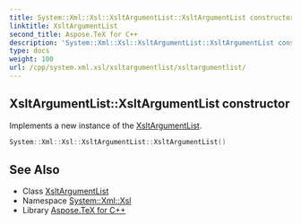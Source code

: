 ```yaml
---
title: System::Xml::Xsl::XsltArgumentList::XsltArgumentList constructor
linktitle: XsltArgumentList
second_title: Aspose.TeX for C++
description: 'System::Xml::Xsl::XsltArgumentList::XsltArgumentList constructor. Implements a new instance of the XsltArgumentList in C++.'
type: docs
weight: 100
url: /cpp/system.xml.xsl/xsltargumentlist/xsltargumentlist/
---
```

## XsltArgumentList::XsltArgumentList constructor


Implements a new instance of the [XsltArgumentList](../).

```cpp
System::Xml::Xsl::XsltArgumentList::XsltArgumentList()
```

## See Also

* Class [XsltArgumentList](../)
* Namespace [System::Xml::Xsl](../../)
* Library [Aspose.TeX for C++](../../../)
